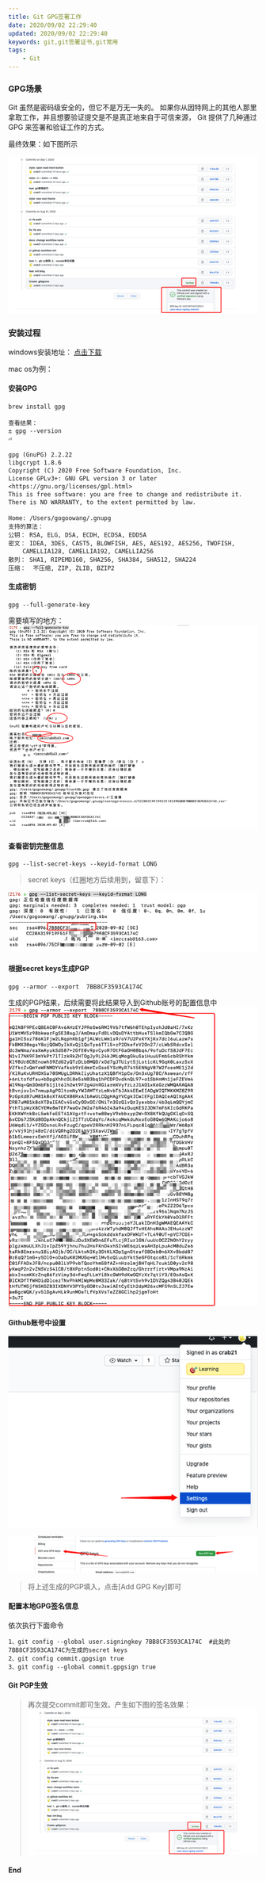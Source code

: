 ```yaml
---
title: Git GPG签署工作
date: 2020/09/02 22:29:40
updated: 2020/09/02 22:29:40
keywords: git,git签署证书,git常用
tags:
    - Git
---
```


### GPG场景

 Git 虽然是密码级安全的，但它不是万无一失的。 如果你从因特网上的其他人那里拿取工作，并且想要验证提交是不是真正地来自于可信来源， Git 提供了几种通过 GPG 来签署和验证工作的方式。

 最终效果：如下图所示

 ![](https://raw.githubusercontent.com/crab21/Images/master/blog/20200902123343.png)

### 安装过程

windows安装地址： [点击下载](https://www.gnupg.org/)

mac os为例：
<!-- more -->
#### 安装GPG
```
brew install gpg

查看结果：
± gpg --version                                                                                                                                                                                                                                     ⏎

gpg (GnuPG) 2.2.22
libgcrypt 1.8.6
Copyright (C) 2020 Free Software Foundation, Inc.
License GPLv3+: GNU GPL version 3 or later <https://gnu.org/licenses/gpl.html>
This is free software: you are free to change and redistribute it.
There is NO WARRANTY, to the extent permitted by law.

Home: /Users/gogoowang/.gnupg
支持的算法：
公钥： RSA, ELG, DSA, ECDH, ECDSA, EDDSA
密文： IDEA, 3DES, CAST5, BLOWFISH, AES, AES192, AES256, TWOFISH,
    CAMELLIA128, CAMELLIA192, CAMELLIA256
散列： SHA1, RIPEMD160, SHA256, SHA384, SHA512, SHA224
压缩：  不压缩, ZIP, ZLIB, BZIP2

```

#### 生成密钥
```
gpg --full-generate-key
```

需要填写的地方：
![](https://raw.githubusercontent.com/crab21/Images/master/blog/20200902123803.png)


#### 查看密钥完整信息

```
gpg --list-secret-keys --keyid-format LONG
```

>secret keys（红圈地方后续用到，留意下）：

![](https://raw.githubusercontent.com/crab21/Images/master/blog/20200902124016.png)

#### 根据secret keys生成PGP

```
gpg --armor --export  7BB8CF3593CA174C
```

生成的PGP结果，后续需要将此结果导入到Github账号的配置信息中
![](https://raw.githubusercontent.com/crab21/Images/master/blog/20200902124305.png)

#### Github账号中设置

![](https://raw.githubusercontent.com/crab21/Images/master/blog/20200902124443.png)

![](https://raw.githubusercontent.com/crab21/Images/master/blog/20200902124527.png)


>将上述生成的PGP填入，点击[Add GPG Key]即可


#### 配置本地GPG签名信息
依次执行下面命令
```
1、git config --global user.signingkey 7BB8CF3593CA174C  #此处的7BB8CF3593CA174C为生成的secret keys
2、git config commit.gpgsign true
3、git config --global commit.gpgsign true
```

#### Git PGP生效

>再次提交commit即可生效。产生如下图的签名效果：
![](https://raw.githubusercontent.com/crab21/Images/master/blog/20200902123343.png)

#### End